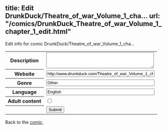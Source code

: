 title: Edit DrunkDuck/Theatre_of_war_Volume_1_cha...
url: "/comics/DrunkDuck_Theatre_of_war_Volume_1_chapter_1_edit.html"
---
Edit info for comic DrunkDuck/Theatre_of_war_Volume_1_cha...

<form name="comic" action="http://gaepostmail.appspot.com/comic/" method="post">
<table class="comicinfo">
<tr>
<th>Description</th><td><textarea name="description" cols="40" rows="3"></textarea></td>
</tr>
<tr>
<th>Website</th><td><input type="text" name="url" value="http://www.drunkduck.com/Theatre_of_war_Volume_1_chapter_1/" size="40"/></td>
</tr>
<tr>
<th>Genre</th><td><input type="text" name="genre" value="Other" size="40"/></td>
</tr>
<tr>
<th>Language</th><td><input type="text" name="language" value="English" size="40"/></td>
</tr>
<tr>
<th>Adult content</th><td><input type="checkbox" name="adult" value="adult" /></td>
</tr>
<tr>
<th></th><td>
<input type="hidden" name="comic" value="DrunkDuck_Theatre_of_war_Volume_1_chapter_1" />
<input type="submit" name="submit" value="Submit" />
</td>
</tr>
</table>
</form>

Back to the [comic](DrunkDuck_Theatre_of_war_Volume_1_chapter_1.html).
